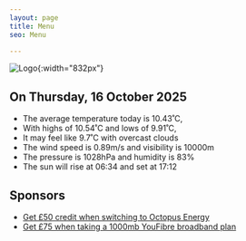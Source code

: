 ```yaml
---
layout: page
title: Menu
seo: Menu

---
```


![Logo](/images/logo.jpg){:width="832px"}

<!-- weather_marker starts -->
## On Thursday, 16 October 2025

- The average temperature today is 10.43˚C,
- With highs of 10.54˚C and lows of 9.91˚C,
- It may feel like 9.7˚C with overcast clouds
- The wind speed is 0.89m/s and visibility is 10000m
- The pressure is 1028hPa and humidity is 83%
- The sun will rise at 06:34 and set at 17:12

<!-- weather_marker ends -->

## Sponsors

- [Get £50 credit when switching to Octopus Energy](https://bit.ly/3oD1nnS)
- [Get £75 when taking a 1000mb YouFibre broadband plan](https://aklam.io/91zWhU?)
